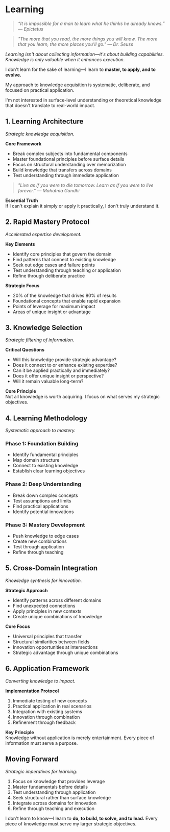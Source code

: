 # Learning

> *“It is impossible for a man to learn what he thinks he already knows.” — Epictetus*

> *"The more that you read, the more things you will know. The more that you learn, the more places you'll go." — Dr. Seuss*

*Learning isn't about collecting information—it's about building capabilities. Knowledge is only valuable when it enhances execution.*

I don't learn for the sake of learning—I learn to **master, to apply, and to evolve.**

My approach to knowledge acquisition is systematic, deliberate, and focused on practical application.

I'm not interested in surface-level understanding or theoretical knowledge that doesn't translate to real-world impact.

## 1. Learning Architecture

*Strategic knowledge acquisition.*

**Core Framework**
- Break complex subjects into fundamental components
- Master foundational principles before surface details
- Focus on structural understanding over memorization
- Build knowledge that transfers across domains
- Test understanding through immediate application

> *"Live as if you were to die tomorrow. Learn as if you were to live forever." — Mahatma Gandhi*

**Essential Truth**  
If I can't explain it simply or apply it practically, I don't truly understand it.

## 2. Rapid Mastery Protocol

*Accelerated expertise development.*

**Key Elements**
- Identify core principles that govern the domain
- Find patterns that connect to existing knowledge
- Seek out edge cases and failure points
- Test understanding through teaching or application
- Refine through deliberate practice

**Strategic Focus**
- 20% of the knowledge that drives 80% of results
- Foundational concepts that enable rapid expansion
- Points of leverage for maximum impact
- Areas of unique insight or advantage

## 3. Knowledge Selection

*Strategic filtering of information.*

**Critical Questions**
- Will this knowledge provide strategic advantage?
- Does it connect to or enhance existing expertise?
- Can it be applied practically and immediately?
- Does it offer unique insight or perspective?
- Will it remain valuable long-term?

**Core Principle**  
Not all knowledge is worth acquiring. I focus on what serves my strategic objectives.

## 4. Learning Methodology

*Systematic approach to mastery.*

### Phase 1: Foundation Building
- Identify fundamental principles
- Map domain structure
- Connect to existing knowledge
- Establish clear learning objectives

### Phase 2: Deep Understanding
- Break down complex concepts
- Test assumptions and limits
- Find practical applications
- Identify potential innovations

### Phase 3: Mastery Development
- Push knowledge to edge cases
- Create new combinations
- Test through application
- Refine through teaching

## 5. Cross-Domain Integration

*Knowledge synthesis for innovation.*

**Strategic Approach**
- Identify patterns across different domains
- Find unexpected connections
- Apply principles in new contexts
- Create unique combinations of knowledge

**Core Focus**
- Universal principles that transfer
- Structural similarities between fields
- Innovation opportunities at intersections
- Strategic advantage through unique combinations

## 6. Application Framework

*Converting knowledge to impact.*

**Implementation Protocol**
1. Immediate testing of new concepts
2. Practical application in real scenarios
3. Integration with existing systems
4. Innovation through combination
5. Refinement through feedback

**Key Principle**  
Knowledge without application is merely entertainment. Every piece of information must serve a purpose.

## Moving Forward

*Strategic imperatives for learning:*

1. Focus on knowledge that provides leverage
2. Master fundamentals before details
3. Test understanding through application
4. Seek structural rather than surface knowledge
5. Integrate across domains for innovation
6. Refine through teaching and execution

I don't learn to know—I learn to **do, to build, to solve, and to lead.** Every piece of knowledge must serve my larger strategic objectives.
